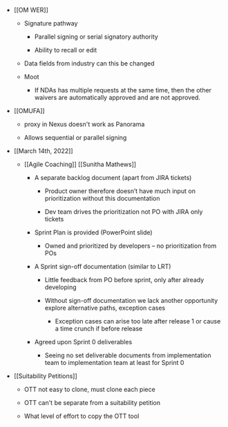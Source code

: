 - [[OM WER]]
	 - Signature pathway
		 - Parallel signing or serial signatory authority

		 - Ability to recall or edit

	 - Data fields from industry can this be changed

	 - Moot
		 - If NDAs has multiple requests at the same time, then the other waivers are automatically approved and are not approved.

- [[OMUFA]]
	 - proxy in Nexus doesn't work as Panorama

	 - Allows sequential or parallel signing

- [[March 14th, 2022]]
	 - [[Agile Coaching]] [[Sunitha Mathews]]
		 - A separate backlog document (apart from JIRA tickets)
			 - Product owner therefore doesn’t have much input on prioritization without this documentation

			 - Dev team drives the prioritization not PO with JIRA only tickets

		 - Sprint Plan is provided (PowerPoint slide)
			 - Owned and prioritized by developers – no prioritization from POs

		 - A Sprint sign-off documentation (similar to LRT)
			 - Little feedback from PO before sprint, only after already developing

			 - Without sign-off documentation we lack another opportunity explore alternative paths, exception cases
				 - Exception cases can arise too late after release 1 or cause a time crunch if before release

		 - Agreed upon Sprint 0 deliverables
			 - Seeing no set deliverable documents from implementation team to implementation team at least for Sprint 0

- [[Suitability Petitions]]
	 - OTT not easy to clone, must clone each piece

	 - OTT can't be separate from a suitability petition

	 - What level of effort to copy the OTT tool
